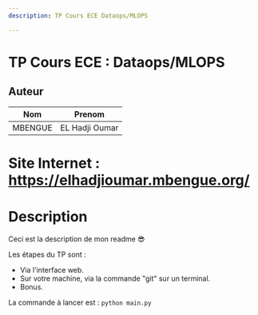 ```yaml
---
description: TP Cours ECE Dataops/MLOPS

---
```


# TP Cours ECE : Dataops/MLOPS

## Auteur

| Nom            | Prenom         |
| -------------- | -------------- |
| MBENGUE        | EL Hadji Oumar |


# Site Internet : https://elhadjioumar.mbengue.org/

# Description

Ceci est la description de mon readme 😎

Les étapes du TP sont :
- Via l'interface web.
- Sur votre machine, via la commande "git" sur un terminal.
- Bonus.

La commande à lancer est : `python main.py`

